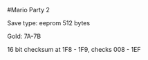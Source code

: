 #Mario Party 2

Save type: eeprom 512 bytes

Gold: 7A-7B

16 bit checksum at 1F8 - 1F9, checks 008 - 1EF